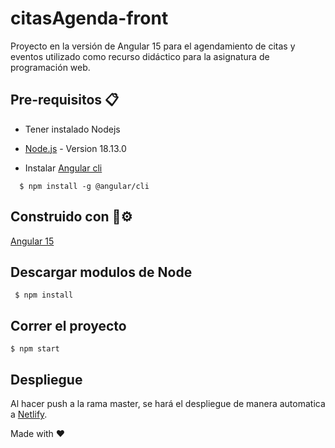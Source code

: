 # citasAgenda-front

Proyecto en la versión de Angular 15 para el agendamiento de citas y eventos utilizado como recurso didáctico para la asignatura de programación web.

## Pre-requisitos 📋

- Tener instalado Nodejs

* [Node.js](https://nodejs.org/en/blog/release/v18.13.0/) - Version 18.13.0

- Instalar [Angular cli](https://angular.io/cli)

`  $ npm install -g @angular/cli`

## Construido con 🔩⚙

[Angular 15](https://angular.io/docs)

## Descargar modulos de Node

` $ npm install`

## Correr el proyecto

`$ npm start`

## Despliegue

Al hacer push a la rama master, se hará el despliegue de manera automatica a [Netlify](https://www.netlify.com/).

Made with ❤
